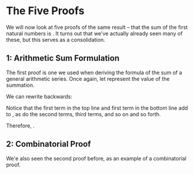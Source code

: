 # The Five Proofs

We will now look at five proofs of the same result – that the sum of the first  natural numbers is . It turns out that we've actually already seen many of these, but this serves as a consolidation.

## 1: Arithmetic Sum Formulation

The first proof is one we used when deriving the formula of the sum of a general arithmetic series. Once again, let  represent the value of the summation.

We can rewrite  backwards:

Notice that the first term in the top line and first term in the bottom line add to , as do the second terms, third terms, and so on and so forth.

Therefore, .

## 2: Combinatorial Proof

We'e also seen the second proof before, as an example of a combinatorial proof.


